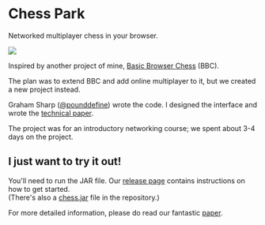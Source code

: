 Chess Park
==========

Networked multiplayer chess in your browser.

![](http://i.imgur.com/6ws7Iqk.jpg)

Inspired by another project of mine,
[Basic Browser Chess](https://code.google.com/p/basic-browser-chess/) (BBC).

The plan was to extend BBC and add online multiplayer to it, but we created
a new project instead.

Graham Sharp ([@pounddefine](https://github.com/pounddefine)) wrote the code.
I designed the interface and wrote the [technical paper](report.pdf).

The project was for an introductory networking course; we spent about 3-4 days
on the project.


I just want to try it out!
--------------------------

You'll need to run the JAR file.
Our [release page](https://github.com/dideler/chess-park/releases/tag/v1.0.0)
contains instructions on how to get started.  
(There's also a [chess.jar](dist/chess.jar) file in the repository.)

For more detailed information, please do read our fantastic [paper](report.pdf).
